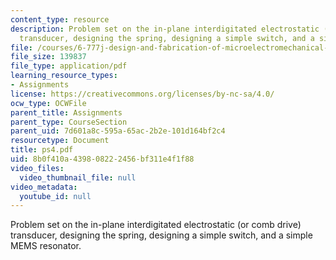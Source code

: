 ```yaml
---
content_type: resource
description: Problem set on the in-plane interdigitated electrostatic (or comb drive)
  transducer, designing the spring, designing a simple switch, and a simple MEMS resonator.
file: /courses/6-777j-design-and-fabrication-of-microelectromechanical-devices-spring-2007/8b0f410a439808222456bf311e4f1f88_ps4.pdf
file_size: 139837
file_type: application/pdf
learning_resource_types:
- Assignments
license: https://creativecommons.org/licenses/by-nc-sa/4.0/
ocw_type: OCWFile
parent_title: Assignments
parent_type: CourseSection
parent_uid: 7d601a8c-595a-65ac-2b2e-101d164bf2c4
resourcetype: Document
title: ps4.pdf
uid: 8b0f410a-4398-0822-2456-bf311e4f1f88
video_files:
  video_thumbnail_file: null
video_metadata:
  youtube_id: null
---
```

Problem set on the in-plane interdigitated electrostatic (or comb drive) transducer, designing the spring, designing a simple switch, and a simple MEMS resonator.